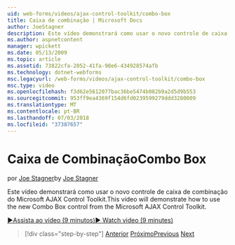 ```yaml
---
uid: web-forms/videos/ajax-control-toolkit/combo-box
title: Caixa de combinação | Microsoft Docs
author: JoeStagner
description: Este vídeo demonstrará como usar o novo controle de caixa de combinação do Microsoft AJAX Control Toolkit.
ms.author: aspnetcontent
manager: wpickett
ms.date: 05/13/2009
ms.topic: article
ms.assetid: 73822cfa-2052-41fa-98e6-434928574afb
ms.technology: dotnet-webforms
msc.legacyurl: /web-forms/videos/ajax-control-toolkit/combo-box
msc.type: video
ms.openlocfilehash: f3d62e5612077bac36be5474b082b9a2d5d9b553
ms.sourcegitcommit: 953ff9ea4369f154d6fd0239599279ddd3280009
ms.translationtype: MT
ms.contentlocale: pt-BR
ms.lasthandoff: 07/03/2018
ms.locfileid: "37387657"
---
```

<a name="combo-box"></a><span data-ttu-id="58457-103">Caixa de Combinação</span><span class="sxs-lookup"><span data-stu-id="58457-103">Combo Box</span></span>
====================
<span data-ttu-id="58457-104">por [Joe Stagner](https://github.com/JoeStagner)</span><span class="sxs-lookup"><span data-stu-id="58457-104">by [Joe Stagner](https://github.com/JoeStagner)</span></span>

<span data-ttu-id="58457-105">Este vídeo demonstrará como usar o novo controle de caixa de combinação do Microsoft AJAX Control Toolkit.</span><span class="sxs-lookup"><span data-stu-id="58457-105">This video will demonstrate how to use the new Combo Box control from the Microsoft AJAX Control Toolkit.</span></span>

[<span data-ttu-id="58457-106">&#9654;Assista ao vídeo (9 minutos)</span><span class="sxs-lookup"><span data-stu-id="58457-106">&#9654; Watch video (9 minutes)</span></span>](https://channel9.msdn.com/Blogs/ASP-NET-Site-Videos/combo-box)

> [!div class="step-by-step"]
> <span data-ttu-id="58457-107">[Anterior](color-picker.md)
> [Próximo](editor-control.md)</span><span class="sxs-lookup"><span data-stu-id="58457-107">[Previous](color-picker.md)
[Next](editor-control.md)</span></span>
